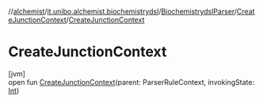 //[alchemist](../../../../index.md)/[it.unibo.alchemist.biochemistrydsl](../../index.md)/[BiochemistrydslParser](../index.md)/[CreateJunctionContext](index.md)/[CreateJunctionContext](-create-junction-context.md)

# CreateJunctionContext

[jvm]\
open fun [CreateJunctionContext](-create-junction-context.md)(parent: ParserRuleContext, invokingState: [Int](https://kotlinlang.org/api/latest/jvm/stdlib/kotlin/-int/index.html))
